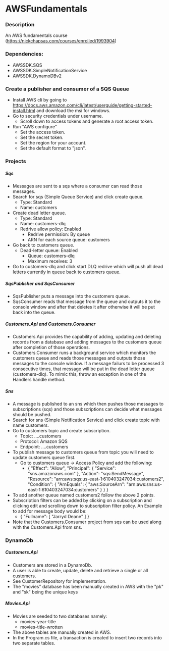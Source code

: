 # AWSFundamentals

### Description
An AWS fundamentals course (https://nickchapsas.com/courses/enrolled/1993904)

### Dependencies:
* AWSSDK.SQS
* AWSSDK.SimpleNotificationService
* AWSSDK.DynamoDBv2

### Create a publisher and consumer of a SQS Queue

* Install AWS cli by going to https://docs.aws.amazon.com/cli/latest/userguide/getting-started-install.html and download the msi for windows.
* Go to security credentials under username.
    * Scroll down to access tokens and generate a root access token. 
* Run "AWS configure"
    * Set the access token.
    * Set the secret token.
    * Set the region for your account.
    * Set the default format to "json".
### Projects

##### Sqs

* Messages are sent to a sqs where a consumer can read those messages.
* Search for sqs (Simple Queue Service) and click create queue.
    * Type: Standard
    * Name: customers
* Create dead letter queue.
    * Type: Standard
    * Name: customers-dlq
    * Redrive allow policy: Enabled
        * Redrive permission: By queue
        * ARN for each source queue: customers
* Go back to customers queue.
    * Dead-letter queue: Enabled
        * Queue: customers-dlq
        * Maximum receives: 3
* Go to customers-dlq and click start DLQ redrive which will push all dead letters currently in queue back to customers queue.

##### SqsPublisher and SqsConsumer

* SqsPublisher puts a message into the customers queue.
* SqsConsumer reads that message from the queue and outputs it to the console window and after that deletes it after otherwise it will be put back into the queue.

##### Customers.Api and Customers.Consumer

* Customers.Api provides the capability of adding, updating and deleting records from a database and adding messages to the customers queue after completion of those operations.
* Customers.Consumer runs a background service which monitors the customers queue and reads those messages and outputs those messages to the console window. If a message failurs to be processed 3 consecutive times, that message will be put in the dead letter queue (customers-dlq). To mimic this, throw an exception in one of the Handlers handle method.

##### Sns

* A message is published to an sns which then pushes those messages to subscriptions (sqs) and those subscriptions can decide what messages should be pushed.
* Search for sns (Simple Notification Service) and click create topic with name customers.
* Go to customers topic and create subscription.
    * Topic: ....customers
    * Protocol: Amazon SQS
    * Endpoint: ....customers
* To publish message to customers queue from topic you will need to update customers queue first.
    * Go to customers queue -> Access Policy and add the following:
        * {
      "Effect": "Allow",
      "Principal": {
        "Service": "sns.amazonaws.com"
      },
      "Action": "sqs:SendMessage",
      "Resource": "arn:aws:sqs:us-east-1:610403247034:customers2",
      "Condition": {
        "ArnEquals": {
          "aws:SourceArn": "arn:aws:sns:us-east-1:610403247034:customers"
        }
      }
    }
* To add another queue named customers2 follow the above 2 points.
* Subscription filters can be added by clicking on a subscription and clicking edit and scrolling down to subscription filter policy. An Example to add for message body would be:
    * {
  "Fullname": [
    "Jarryd Deane"
  ]
}
* Note that the Customers.Consumer project from sqs can be used along with the Customers.Api from sns.

### DynamoDb

##### Customers.Api

* Customers are stored in a DynamoDb.
* A user is able to create, update, delete and retrieve a single or all customers.
* See CustomerRepository for implementation.
* The "movies" database has been manually created in AWS with the "pk" and "sk" being the unique keys

##### Movies.Api

* Movies are seeded to two databases namely:
    * movies-year-title
    * movies-title-wrotten
* The above tables are manually created in AWS.
* In the Program.cs file, a transaction is created to insert two records into two separate tables.